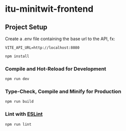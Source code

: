# itu-minitwit-frontend
## Project Setup
Create a .env file containing the base url to the API, fx:
```
VITE_API_URL=http://localhost:8080

```

```sh
npm install
```

### Compile and Hot-Reload for Development

```sh
npm run dev
```

### Type-Check, Compile and Minify for Production

```sh
npm run build
```

### Lint with [ESLint](https://eslint.org/)

```sh
npm run lint
```
